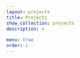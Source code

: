 ```yaml
---
layout: projects
title: Projects
show_collection: projects
description: >
  
menu: true
order: 2
---
```

